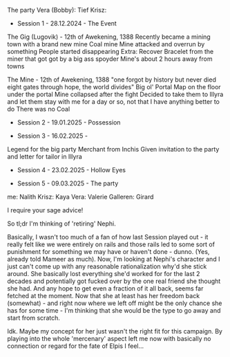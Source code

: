 The party
Vera (Bobby): Tief
Krisz: 

- Session 1 - 28.12.2024 - The Event

The Gig (Lugovik) - 12th of Awekening, 1388
    Recently became a mining town with a brand new mine
        Coal mine 
    Mine attacked and overrun by something
    People started disappearing
    Extra: Recover Bracelet from the miner that got got by a big ass spoyder
    Mine's about 2 hours away from towns

 The Mine - 12th of Awekening, 1388
    "one forgot by history but never died eight gates through hope, the world divides"
    Big ol' Portal
    Map on the floor under the portal
    Mine collapsed after the fight
    Decided to take them to Illyra and let them stay with me for a day or so, not that I have anything better to do
    There was no Coal

- Session 2 - 19.01.2025 - Possession

- Session 3 - 16.02.2025 - 


Legend for the big party
    Merchant from Inchis
    Given invitation to the party and letter for tailor in Illyra

- Session 4 - 23.02.2025 - Hollow Eyes

- Session 5 - 09.03.2025 - The party

me: Nalith
Krisz: Kaya
Vera: Valerie
Galleren: Girard

I require your sage advice!

So tl;dr I'm thinking of 'retiring' Nephi.

Basically, I wasn't too much of a fan of how last Session played out - it really felt like we were entirely on rails and those rails led to some sort of punishment for something we may have or haven't done - dunno. (Yes, already told Mameer as much).
Now, I'm looking at Nephi's character and I just can't come up with any reasonable rationalization why'd she stick around. She basically lost everything she'd worked for for the last 2 decades and potentially got fucked over by the one real friend she thought she had. And any hope to get even a fraction of it all back, seems far fetched at the moment. Now that she at least has her freedom back (somewhat) - and right now where we left off might be the only chance she has for some time - I'm thinking that she would be the type to go away and start from scratch. 

Idk. Maybe my concept for her just wasn't the right fit for this campaign. By playing into the whole 'mercenary' aspect left me now with basically no connection or regard for the fate of Elpis I feel...